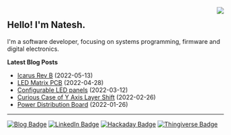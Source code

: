 <img src="https://github-readme-stats.vercel.app/api/top-langs/?username=nnarain&layout=compact" align="right">

Hello! I'm Natesh.
------------------

I'm a software developer, focusing on systems programming, firmware and digital electronics.

**Latest Blog Posts**

<!-- BLOG-POST-LIST:START -->
* [Icarus Rev B](https://nnarain.github.io/2022/05/13/Icarus-Rev-B.html) (2022-05-13)
* [LED Matrix PCB](https://nnarain.github.io/2022/04/28/LED-Matrix-PCB.html) (2022-04-28)
* [Configurable LED panels](https://nnarain.github.io/2022/03/12/Configurable-LED-panels.html) (2022-03-12)
* [Curious Case of Y Axis Layer Shift](https://nnarain.github.io/2022/02/26/Curious-Case-of-Y-Axis-Layer-Shift.html) (2022-02-26)
* [Power Distribution Board](https://nnarain.github.io/2022/01/26/Power-Distribution-Board.html) (2022-01-26)

<!-- BLOG-POST-LIST:END -->

---

[![Blog Badge](https://img.shields.io/badge/-Blog-green?style=flat-square&logo=github)](https://nnarain.github.io/)
[![LinkedIn Badge](https://img.shields.io/badge/-LinkedIn-blue?style=flat-square&logo=linkedin)](https://www.linkedin.com/in/natesh-narain-4b46b285/)
[![Hackaday Badge](https://img.shields.io/badge/-Hackaday-black?style=flat-square&logo=hackaday)](https://hackaday.io/projects/hacker/482112)
[![Thingiverse Badge](https://img.shields.io/badge/-Thingiverse-darkblue?style=flat-square&logo=thingiverse&logoColor=white)](https://www.thingiverse.com/nnarain/designs)

